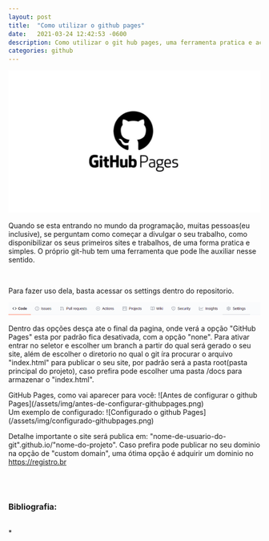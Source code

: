 ```yaml
---
layout: post
title:  "Como utilizar o github pages"
date:   2021-03-24 12:42:53 -0600
description: Como utilizar o git hub pages, uma ferramenta pratica e acessível
categories: github
---
```

![Git-hub pages](/assets/img/github-pages.jpeg)

<p>
Quando se esta entrando no mundo da programação, muitas pessoas(eu inclusive), se perguntam como começar a divulgar o seu trabalho, como disponibilizar os seus primeiros sites e trabalhos, de uma forma pratica e simples. O próprio git-hub tem uma ferramenta que pode lhe auxiliar nesse sentido. 
</p>
<br>
<p>
Para fazer uso dela, basta acessar os settings dentro do repositorio.
</p>

![Opções do github](/assets/img/settings_github.png)

<p>
Dentro das opções desça ate o final da pagina, onde verá a opção "GitHub Pages" esta por padrão fica desativada, com a opção "none". Para ativar entrar no seletor e escolher um branch a partir do qual será gerado o seu site, além de escolher o diretorio no qual o git íra procurar o arquivo "index.html" para publicar o seu site, por padrão será a pasta root(pasta principal do projeto), caso prefira pode escolher uma pasta /docs para armazenar o "index.html".
</p>
GitHub Pages, como vai aparecer para você:
![Antes de configurar o github Pages](/assets/img/antes-de-configurar-githubpages.png)
<br>
Um exemplo de configurado:
![Configurado o github Pages](/assets/img/configurado-githubpages.png)
<p>
Detalhe importante o site será publica em: "nome-de-usuario-do-git".github.io/"nome-do-projeto". Caso prefira pode publicar no seu dominio na opção de "custom domain", uma ótima opção é adquirir um dominio no <a href="https://registro.br">https://registro.br</a>
</p>

<br><br>

### **Bibliografia:**
<br>
* <https://docs.github.com/pt/github/working-with-github-pages>
